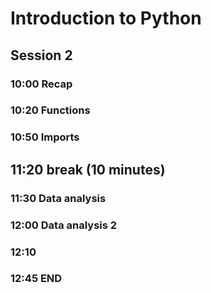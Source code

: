 # Introduction to Python

## Session 2

### 10:00 Recap

### 10:20 Functions

### 10:50 Imports

## 11:20 break (10 minutes)

### 11:30 Data analysis

### 12:00 Data analysis 2 

### 12:10 

### 12:45 END
